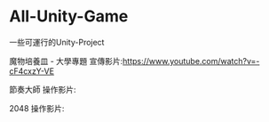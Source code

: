 ﻿# All-Unity-Game
 一些可運行的Unity-Project


魔物培養皿 - 大學專題
宣傳影片:https://www.youtube.com/watch?v=-cF4cxzY-VE

節奏大師
操作影片:

2048
操作影片:
